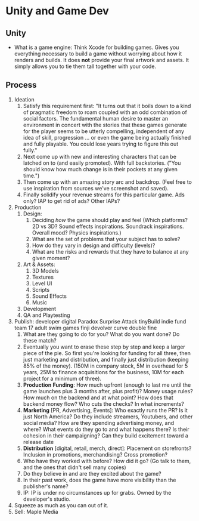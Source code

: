 # Unity and Game Dev

## Unity

* What is a game engine: Think Xcode for building games. Gives you everything necessary to build a game without worrying about how it renders and builds. It does **not** provide your final artwork and assets. It simply allows you to tie them tall together with your code.

## Process

1. Ideation
   1. Satisfy this requirement first: "It turns out that it boils down to a kind of pragmatic freedom to roam coupled with an odd combination of social factors. The fundamental human desire to master an environment in concert with the stories that these games generate for the player seems to be utterly compelling, independent of any idea of skill, progression … or even the game being actually finished and fully playable. You could lose years trying to figure this out fully."
   2. Next come up with new and interesting characters that can be latched on to \(and easily promoted\). With full backstories. \("You should know how much change is in their pockets at any given time."\)
   3. Then come up with an amazing story arc and backdrop. \(Feel free to use inspiration from sources we've screenshot and saved\).
   4. Finally solidify your revenue streams for this particular game. Ads only? IAP to get rid of ads? Other IAPs?
2. Production
   1. Design: 
      1. Deciding _how_ the game should play and feel \(Which platforms? 2D vs 3D? Sound effects inspirations. Soundrack inspirations. Overall mood? Physics inspirations.\) 
      2. What are the set of problems that your subject has to solve? 
      3. How do they vary in design and difficulty \(levels\)? 
      4. What are the risks and rewards that they have to balance at any given moment?
   2. Art & Assets: 
      1. 3D Models
      2. Textures
      3. Level UI
      4. Scripts
      5. Sound Effects
      6. Music
   3. Development
   4. QA and Playtesting
3. Publish: developer digital Paradox  Surprise Attack tinyBuild  indie fund team 17 adult swim games finji devolver curve double fine
   1. What are they going to do for you? What do you want done? Do these match?
   2. Eventually you want to erase these step by step and keep a larger piece of the pie. So first you're looking for funding for all three, then just marketing and distribution, and finally just distribution \(keeping 85% of the money\). \(150M in company stock, 5M in overhead for 5 years, 25M to finance acquisitions for the business, 10M for each project for a minimum of three\).
   3. **Production** **Funding**: How much upfront \(enough to last me until the game launches plus 3 months after, plus profit\)? Money usage rules? How much on the backend and at what point? How does that backend money flow? Who cuts the checks? In what increments?
   4. **Marketing** \[PR, Advertising, Events\]: Who exactly runs the PR? Is it just North America? Do they include streamers, Youtubers, and other social media? How are they spending advertising money, and where? What events do they go to and what happens there? Is their cohesion in their campaigning? Can they build excitement toward a release date
   5. **Distribution** \[digital, retail, merch, direct\]: Placement on storefronts? Inclusion in promotions, merchandising? Cross promotion?
   6. Who have they worked with before? How did it go? \(Go talk to them, and the ones that didn't sell many copies\)
   7. Do they believe in and are they excited about the game?
   8. In their past work, does the game have more visibility than the publisher's name?
   9. IP: IP is under no circumstances up for grabs. Owned by the developer's studio.
4. Squeeze as much as you can out of it.
5. Sell: Maple Media



